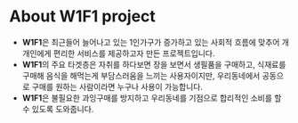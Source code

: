 
# About W1F1 project

  * **W1F1**은 최근들어 늘어나고 있는 1인가구가 증가하고 있는 사회적 흐름에 맞추어 개개인에게 편리한 서비스를 제공하고자 만든 프로젝트입니다. 
  * **W1F1**의 주요 타겟층은 자취를 하다보면 장을 보면서 생필품을 구매하고, 식재료를 구매해 음식을 해먹는게 부담스러움을 느끼는 사용자이지만, 우리동네에서 공동으로 구매를 원하는 사람이라면 누구나 사용이 가능합니다.
  * **W1F1**은 불필요한 과잉구매를 방지하고 우리동네를 기점으로 합리적인 소비를 할 수 있도록 도와줍니다.



